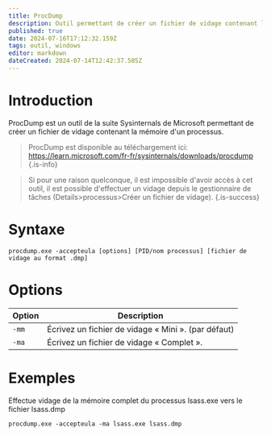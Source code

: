 ```yaml
---
title: ProcDump
description: Outil permettant de créer un fichier de vidage contenant la mémoire d'un processus
published: true
date: 2024-07-16T17:12:32.159Z
tags: outil, windows
editor: markdown
dateCreated: 2024-07-14T12:42:37.505Z
---
```


# Introduction

ProcDump est un outil de la suite Sysinternals de Microsoft permettant de créer un fichier de vidage contenant la mémoire d'un processus.

> ProcDump est disponible au téléchargement ici: https://learn.microsoft.com/fr-fr/sysinternals/downloads/procdump
> {.is-info}

> Si pour une raison quelconque, il est impossible d'avoir accès à cet outil, il est possible d'effectuer un vidage depuis le gestionnaire de tâches (Details>processus>Créer un fichier de vidage).
> {.is-success}

# Syntaxe

`procdump.exe -accepteula [options] [PID/nom processus] [fichier de vidage au format .dmp]`

# Options

| Option | Description                                         |
| ------ | --------------------------------------------------- |
| `-mm`  | Écrivez un fichier de vidage « Mini ». (par défaut) |
| `-ma`  | Écrivez un fichier de vidage « Complet ».           |

# Exemples

Effectue vidage de la mémoire complet du processus lsass.exe vers le fichier lsass.dmp

`procdump.exe -accepteula -ma lsass.exe lsass.dmp`
